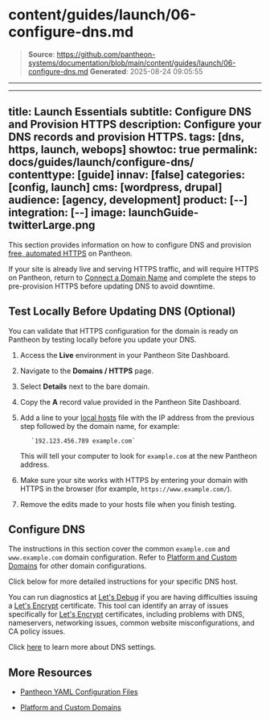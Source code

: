 # content/guides/launch/06-configure-dns.md

> **Source**: https://github.com/pantheon-systems/documentation/blob/main/content/guides/launch/06-configure-dns.md
> **Generated**: 2025-08-24 09:05:55

---

---
title: Launch Essentials
subtitle: Configure DNS and Provision HTTPS
description: Configure your DNS records and provision HTTPS.
tags: [dns, https, launch, webops]
showtoc: true
permalink: docs/guides/launch/configure-dns/
contenttype: [guide]
innav: [false]
categories: [config, launch]
cms: [wordpress, drupal]
audience: [agency, development]
product: [--]
integration: [--]
image: launchGuide-twitterLarge.png
---

This section provides information on how to configure DNS and provision [free, automated HTTPS](/guides/global-cdn/https) on Pantheon.

<Alert title="Note" type="info">

If your site is already live and serving HTTPS traffic, and will require HTTPS on Pantheon, return to [Connect a Domain Name](/guides/launch/domains) and complete the steps to pre-provision HTTPS before updating DNS to avoid downtime.

</Alert>

## Test Locally Before Updating DNS (Optional)
 
You can validate that HTTPS configuration for the domain is ready on Pantheon by testing locally before you update your DNS. 

1. Access the **<Icon icon="wavePulse" /> Live** environment in your Pantheon Site Dashboard.

1. Navigate to the **<Icon icon="global" /> Domains / HTTPS** page.

1. Select **Details** next to the bare domain.

1. Copy the **A** record value provided in the Pantheon Site Dashboard.

1. Add a line to your [local hosts](https://en.wikipedia.org/wiki/Hosts_(file)) file with the IP address from the previous step followed by the domain name, for example:

          `192.123.456.789 example.com`

    This will tell your computer to look for `example.com` at the new Pantheon address.

1. Make sure your site works with HTTPS by entering your domain with HTTPS in the browser (for example, `https://www.example.com/`).

1. Remove the edits made to your hosts file when you finish testing.

## Configure DNS

The instructions in this section cover the common `example.com` and `www.example.com` domain configuration. Refer to [Platform and Custom Domains](/guides/domains) for other domain configurations.

<Partial file="configure-dns.md" />

Click below for more detailed instructions for your specific DNS host. 

<Accordion title=" DNS Host-Specific Instructions" id="host-specific2" icon="info-sign">

<DNSProviderDocs />

You can run diagnostics at [Let's Debug](https://letsdebug.net/) if you are having difficulties issuing a [Let's Encrypt](https://letsencrypt.org/) certificate. This tool can identify an array of issues specifically for [Let's Encrypt](https://letsencrypt.org/) certificates, including problems with DNS, nameservers, networking issues, common website misconfigurations, and CA policy issues.
  
</Accordion>

Click [here](/guides/domains/dns/#frequently-asked-questions) to learn more about DNS settings.

<Partial file="enable-https.md" />

<Partial file="https-requirements.md" />

## More Resources

- [Pantheon YAML Configuration Files](/pantheon-yml)

- [Platform and Custom Domains](/guides/domains)
